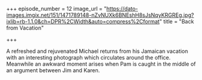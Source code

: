 +++
episode_number = 12
image_url = "https://dato-images.imgix.net/151/1471789148-nZvNUXk6BNEshH8sJsNqyKRGREg.jpg?ixlib=rb-1.1.0&ch=DPR%2CWidth&auto=compress%2Cformat"
title = "Back from Vacation"

+++

A refreshed and rejuvenated Michael returns from his Jamaican vacation with an interesting photograph which circulates around the office. Meanwhile an awkward moment arises when Pam is caught in the middle of an argument between Jim and Karen.